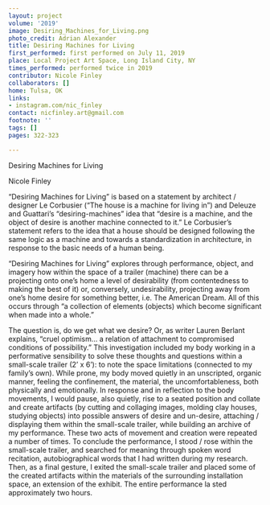 ```yaml
---
layout: project
volume: '2019'
image: Desiring_Machines_for_Living.png
photo_credit: Adrian Alexander
title: Desiring Machines for Living
first_performed: first performed on July 11, 2019
place: Local Project Art Space, Long Island City, NY
times_performed: performed twice in 2019
contributor: Nicole Finley
collaborators: []
home: Tulsa, OK
links:
- instagram.com/nic_finley
contact: nicfinley.art@gmail.com
footnote: ''
tags: []
pages: 322-323

---
```


Desiring Machines for Living

Nicole Finley

“Desiring Machines for Living” is based on a statement by architect / designer Le Corbusier (“The house is a machine for living in”) and Deleuze and Guattari’s “desiring-machines” idea that “desire is a machine, and the object of desire is another machine connected to it.” Le Corbusier’s statement refers to the idea that a house should be designed following the same logic as a machine and towards a standardization in architecture, in response to the basic needs of a human being.

“Desiring Machines for Living” explores through performance, object, and imagery how within the space of a trailer (machine) there can be a projecting onto one’s home a level of desirability (from contentedness to making the best of it) or, conversely, undesirability, projecting away from one’s home desire for something better, i.e. The American Dream. All of this occurs through “a collection of elements (objects) which become significant when made into a whole.”

The question is, do we get what we desire? Or, as writer Lauren Berlant explains, “cruel optimism… a relation of attachment to compromised conditions of possibility.” This investigation included my body working in a performative sensibility to solve these thoughts and questions within a small-scale trailer (2’ x 6’): to note the space limitations (connected to my family’s own). While prone, my body moved quietly in an unscripted, organic manner, feeling the confinement, the material, the uncomfortableness, both physically and emotionally. In response and in reflection to the body movements, I would pause, also quietly, rise to a seated position and collate and create artifacts (by cutting and collaging images, molding clay houses, studying objects) into possible answers of desire and un-desire, attaching / displaying them within the small-scale trailer, while building an archive of my performance. These two acts of movement and creation were repeated a number of times. To conclude the performance, I stood / rose within the small-scale trailer, and searched for meaning through spoken word recitation, autobiographical words that I had written during my research. Then, as a final gesture, I exited the small-scale trailer and placed some of the created artifacts within the materials of the surrounding installation space, an extension of the exhibit. The entire performance la      sted approximately two hours.
